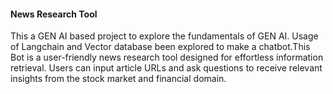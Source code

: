 
#### News Research Tool
This a GEN AI based project to explore the fundamentals of GEN AI. Usage of Langchain and Vector database been explored to make a chatbot.This Bot is a user-friendly news research tool designed for effortless information retrieval. Users can input article URLs and ask questions to receive relevant insights from the stock market and financial domain.

